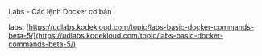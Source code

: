 Labs - Các lệnh Docker cơ bản

labs: [https://udlabs.kodekloud.com/topic/labs-basic-docker-commands-beta-5/](https://udlabs.kodekloud.com/topic/labs-basic-docker-commands-beta-5/)